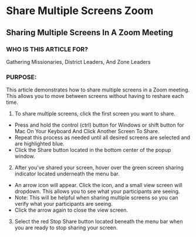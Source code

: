 # Share Multiple Screens Zoom

## Sharing Multiple Screens In A Zoom Meeting

### WHO IS THIS ARTICLE FOR?

Gathering Missionaries, District Leaders, And Zone Leaders

### PURPOSE:

This article demonstrates how to share multiple screens in a Zoom meeting. This allows you to move between screens without having to reshare each time.

1. To share multiple screens, click the first screen you want to share.
- Press and hold the control (ctrl) button for Windows or shift button for Mac On Your Keyboard And Click Another Screen To Share.
- Repeat this process as needed until all desired screens are selected and are highlighted blue.
- Click the Share button located in the bottom center of the popup window.

2. After you've shared your screen, hover over the green screen sharing indicator located underneath the menu bar.
- An arrow icon will appear. Click the icon, and a small view screen will dropdown. This allows you to see what your participants are seeing.
- Note: This will be helpful when sharing multiple screens so you can verify what your participants are seeing.
- Click the arrow again to close the view screen.

3. Select the red Stop Share button located beneath the menu bar when you are ready to stop sharing your screen.

